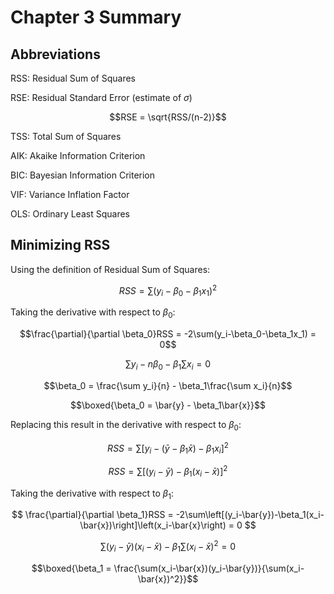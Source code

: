 # Chapter 3 Summary

## Abbreviations

RSS: Residual Sum of Squares

RSE: Residual Standard Error (estimate of $\sigma$)

$$RSE = \sqrt{RSS/(n-2)}$$

TSS: Total Sum of Squares

AIK: Akaike Information Criterion

BIC: Bayesian Information Criterion

VIF: Variance Inflation Factor

OLS: Ordinary Least Squares

## Minimizing RSS

Using the definition of Residual Sum of Squares:

$$RSS = \sum(y_i-\beta_0-\beta_1x_1)^2$$

Taking the derivative with respect to $\beta_0$:

$$\frac{\partial}{\partial \beta_0}RSS = -2\sum(y_i-\beta_0-\beta_1x_1) = 0$$

$$\sum y_i - n\beta_0 - \beta_1\sum x_i = 0$$

$$\beta_0 = \frac{\sum y_i}{n} - \beta_1\frac{\sum x_i}{n}$$

$$\boxed{\beta_0 = \bar{y} - \beta_1\bar{x}}$$

Replacing this result in the derivative with respect to $\beta_0$:

$$RSS = \sum[y_i-(\bar{y}-\beta_1\bar{x})-\beta_1x_i]^2$$

$$RSS = \sum[(y_i-\bar{y})-\beta_1(x_i-\bar{x})]^2$$

Taking the derivative with respect to $\beta_1$:

$$
\frac{\partial}{\partial \beta_1}RSS = -2\sum\left[(y_i-\bar{y})-\beta_1(x_i-\bar{x})\right]\left(x_i-\bar{x}\right) = 0
$$


$$\sum(y_i-\bar{y})(x_i-\bar{x}) - \beta_1\sum(x_i-\bar{x})^2 = 0$$

$$\boxed{\beta_1 = \frac{\sum(x_i-\bar{x})(y_i-\bar{y})}{\sum(x_i-\bar{x})^2}}$$